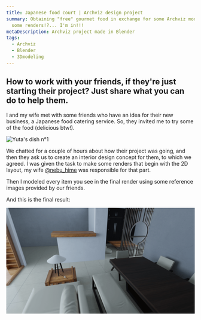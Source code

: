 ```yaml
---
title: Japanese food court | Archviz design project
summary: Obtaining "free" gourmet food in exchange for some Archviz model and
  some renders!?... I'm in!!!
metaDescription: Archviz project made in Blender
tags:
  - Archviz
  - Blender
  - 3Dmodeling
---
```

## How to work with your friends, if they're just starting their project? Just share what you can do to help them.

I and my wife met with some friends who have an idea for their new business, a Japanese food catering service. So, they invited me to try some of the food (delicious btw!). 

![Yuta's dish n°1]()

We chatted for a couple of hours about how their project was going, and then they ask us to create an interior design concept for them, to which we agreed. I was given the task to make some renders that begin with the 2D layout, my wife [@nebu_hime](https://www.instagram.com/nebu_hime/?hl=es-la) was responsible for that part.

Then I modeled every item you see in the final render using some reference images provided by our friends.

And this is the final result:

![A living room render with some furniture and wooden wall, in a Japanese style.](/static/img/12_180921.png "Shot #2")